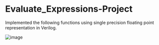 # Evaluate_Expressions-Project

Implemented the following functions using single precision floating point representation in Verilog.


![image](https://user-images.githubusercontent.com/107374002/194257824-999e6081-dfe6-44fc-9dd4-754e72ae85cf.png)
